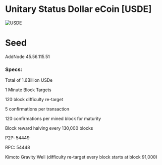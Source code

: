 # Unitary Status Dollar eCoin [USDE]

![USDE](http://i62.tinypic.com/sfgtfn.png)

# Seed
AddNode 45.56.115.51 

### Specs:
Total of 1.6Billion USDe

1 Minute Block Targets

120 block difficulty re-target

5 confirmations per transaction

120 confirmations per mined block for maturity

Block reward halving every 130,000 blocks

P2P: 54449

RPC: 54448

Kimoto Gravity Well (difficulty re-target every block starts at block 91,000)
